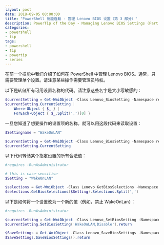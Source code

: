```yaml
---
layout: post
date: 2018-09-05 00:00:00
title: "PowerShell 技能连载 - 管理 Lenovo BIOS 设置（第 3 部分）"
description: PowerTip of the Day - Managing Lenovo BIOS Settings (Part 3)
categories:
- powershell
- tip
tags:
- powershell
- tip
- powertip
- series
---
```

在前一个技能中我们介绍了如何在 PowerShell 中管理 Lenovo BIOS。通常，只需要管理单个设置。请注意某些操作需要管理员特权。

以下是转储所有可用设置名称的代码。请注意这些名字是大小写敏感的：

```powershell
$currentSetting = Get-WmiObject -Class Lenovo_BiosSetting -Namespace root\wmi 
$currentSetting.CurrentSetting | 
    Where-Object { $_ } |
    ForEach-Object { $_.Split(',')[0] }
```

一旦您知道了想要操作的设置项的名称，就可以用这段代码来读取设置：

```powershell
$Settingname = "WakeOnLAN"

$currentSetting = Get-WmiObject -Class Lenovo_BiosSetting -Namespace root\wmi -Filter "CurrentSetting LIKE '%$SettingName%'"
$currentSetting.CurrentSetting  
```

以下代码转储某个指定设置的所有合法值：

```powershell
#requires -RunAsAdministrator

# this is case-sensitive
$Setting = "WakeOnLAN"

$selections = Get-WmiObject -Class Lenovo_GetBiosSelections -Namespace root\wmi
$selections.GetBiosSelections($Setting).Selections.Split(',')
```

以下是如何将一个设置改为一个新的值（例如，禁止 WakeOnLan）：

```powershell
#requires -RunAsAdministrator

$currentSetting = Get-WmiObject -Class Lenovo_SetBiosSetting -Namespace root\wmi
$currentSetting.SetBiosSetting('WakeOnLAN,Disable').return

$SaveSettings = Get-WmiObject -Class Lenovo_SaveBiosSettings -Namespace root\wmi
$SaveSettings.SaveBiosSettings().return
```

<!--本文国际来源：[Managing Lenovo BIOS Settings (Part 3)](http://community.idera.com/powershell/powertips/b/tips/posts/managing-lenovo-bios-settings-part-3)-->
